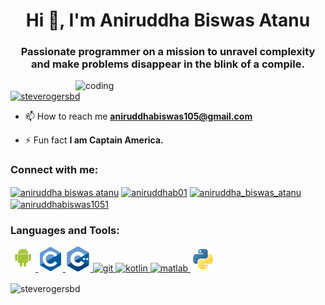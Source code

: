 <h1 align="center">Hi 👋, I'm Aniruddha Biswas Atanu</h1>
<h3 align="center">Passionate programmer on a mission to unravel complexity and make problems disappear in the blink of a compile.</h3>
<img align="right" alt="coding" width="400" src="https://www.google.com/url?sa=i&url=https%3A%2F%2Fgithub.com%2Frudrabarad%2FGifs&psig=AOvVaw2jCq1qIGPqroZFgWgnTeop&ust=1705567966042000&source=images&cd=vfe&ved=0CBIQjRxqFwoTCPiXkvuF5IMDFQAAAAAdAAAAABAJ">

<p align="left"> <a href="https://github.com/ryo-ma/github-profile-trophy"><img src="https://github-profile-trophy.vercel.app/?username=steverogersbd" alt="steverogersbd" /></a> </p>

- 📫 How to reach me **aniruddhabiswas105@gmail.com**

- ⚡ Fun fact **I am Captain America.**

<h3 align="left">Connect with me:</h3>
<p align="left">
<a href="https://linkedin.com/in/aniruddha biswas atanu" target="blank"><img align="center" src="https://raw.githubusercontent.com/rahuldkjain/github-profile-readme-generator/master/src/images/icons/Social/linked-in-alt.svg" alt="aniruddha biswas atanu" height="30" width="40" /></a>
<a href="https://www.codechef.com/users/aniruddhab01" target="blank"><img align="center" src="https://cdn.jsdelivr.net/npm/simple-icons@3.1.0/icons/codechef.svg" alt="aniruddhab01" height="30" width="40" /></a>
<a href="https://www.leetcode.com/aniruddha_biswas_atanu" target="blank"><img align="center" src="https://raw.githubusercontent.com/rahuldkjain/github-profile-readme-generator/master/src/images/icons/Social/leet-code.svg" alt="aniruddha_biswas_atanu" height="30" width="40" /></a>
<a href="https://auth.geeksforgeeks.org/user/aniruddhabiswas1051" target="blank"><img align="center" src="https://raw.githubusercontent.com/rahuldkjain/github-profile-readme-generator/master/src/images/icons/Social/geeks-for-geeks.svg" alt="aniruddhabiswas1051" height="30" width="40" /></a>
</p>

<h3 align="left">Languages and Tools:</h3>
<p align="left"> <a href="https://developer.android.com" target="_blank" rel="noreferrer"> <img src="https://raw.githubusercontent.com/devicons/devicon/master/icons/android/android-original-wordmark.svg" alt="android" width="40" height="40"/> </a> <a href="https://www.cprogramming.com/" target="_blank" rel="noreferrer"> <img src="https://raw.githubusercontent.com/devicons/devicon/master/icons/c/c-original.svg" alt="c" width="40" height="40"/> </a> <a href="https://www.w3schools.com/cpp/" target="_blank" rel="noreferrer"> <img src="https://raw.githubusercontent.com/devicons/devicon/master/icons/cplusplus/cplusplus-original.svg" alt="cplusplus" width="40" height="40"/> </a> <a href="https://git-scm.com/" target="_blank" rel="noreferrer"> <img src="https://www.vectorlogo.zone/logos/git-scm/git-scm-icon.svg" alt="git" width="40" height="40"/> </a> <a href="https://kotlinlang.org" target="_blank" rel="noreferrer"> <img src="https://www.vectorlogo.zone/logos/kotlinlang/kotlinlang-icon.svg" alt="kotlin" width="40" height="40"/> </a> <a href="https://www.mathworks.com/" target="_blank" rel="noreferrer"> <img src="https://upload.wikimedia.org/wikipedia/commons/2/21/Matlab_Logo.png" alt="matlab" width="40" height="40"/> </a> <a href="https://www.python.org" target="_blank" rel="noreferrer"> <img src="https://raw.githubusercontent.com/devicons/devicon/master/icons/python/python-original.svg" alt="python" width="40" height="40"/> </a> </p>

<p><img align="center" src="https://github-readme-stats.vercel.app/api/top-langs?username=steverogersbd&show_icons=true&locale=en&layout=compact" alt="steverogersbd" /></p>
